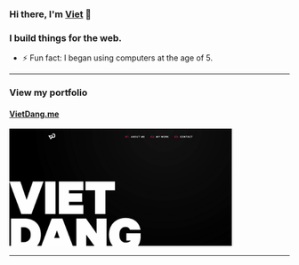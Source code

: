 ### Hi there, I'm [Viet][portfolio] :wave:
### I build things for the web.
- :zap: Fun fact: I began using computers at the age of 5.

---

### View my portfolio
#### [VietDang.me][portfolio]

<a href="https://vietdang.me/">
    <img alt="Portfolio website preview" width="400px" src="images/portfolio.jpg" />
</a>    

---

[portfolio]: https://vietdang.me
[the-stars]: https://vietdang.me/the-stars
